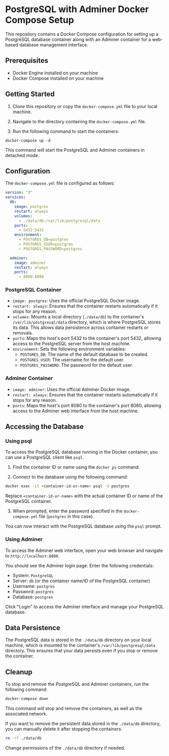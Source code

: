 # PostgreSQL with Adminer Docker Compose Setup

This repository contains a Docker Compose configuration for setting up a PostgreSQL database container along with an Adminer container for a web-based database management interface.

## Prerequisites

- Docker Engine installed on your machine
- Docker Compose installed on your machine

## Getting Started

1. Clone this repository or copy the `docker-compose.yml` file to your local machine.

2. Navigate to the directory containing the `docker-compose.yml` file.

3. Run the following command to start the containers:


`docker-compose up -d`

This command will start the PostgreSQL and Adminer containers in detached mode.

## Configuration

The `docker-compose.yml` file is configured as follows:

```yaml
version: "3"
services:
  db:
    image: postgres
    restart: always
    volumes:
      - ./data/db:/var/lib/postgresql/data
    ports:
      - 5432:5432
    environment:
      - POSTGRES_DB=postgres
      - POSTGRES_USER=postgres
      - POSTGRES_PASSWORD=postgres

  adminer:
    image: adminer
    restart: always
    ports:
      - 8080:8080
```

### PostgreSQL Container

- `image: postgres`: Uses the official PostgreSQL Docker image.
- `restart: always`: Ensures that the container restarts automatically if it stops for any reason.
- `volumes`: Mounts a local directory (`./data/db`) to the container's `/var/lib/postgresql/data` directory, which is where PostgreSQL stores its data. This allows data persistence across container restarts or removals.
- `ports`: Maps the host's port 5432 to the container's port 5432, allowing access to the PostgreSQL server from the host machine.
- `environment`: Sets the following environment variables:
  - `POSTGRES_DB`: The name of the default database to be created.
  - `POSTGRES_USER`: The username for the default user.
  - `POSTGRES_PASSWORD`: The password for the default user.

### Adminer Container

- `image: adminer`: Uses the official Adminer Docker image.
- `restart: always`: Ensures that the container restarts automatically if it stops for any reason.
- `ports`: Maps the host's port 8080 to the container's port 8080, allowing access to the Adminer web interface from the host machine.

## Accessing the Database

### Using psql

To access the PostgreSQL database running in the Docker container, you can use a PostgreSQL client like `psql`.

1. Find the container ID or name using the `docker ps` command.

2. Connect to the database using the following command:

```bash
docker exec -it <container-id-or-name> psql -U postgres
```

Replace `<container-id-or-name>` with the actual container ID or name of the PostgreSQL container.

3. When prompted, enter the password specified in the `docker-compose.yml` file (`postgres` in this case).

You can now interact with the PostgreSQL database using the `psql` prompt.

### Using Adminer

To access the Adminer web interface, open your web browser and navigate to `http://localhost:8080`.

You should see the Adminer login page. Enter the following credentials:

- System: `PostgreSQL`
- Server: `db` (or the container name/ID of the PostgreSQL container)
- Username: `postgres`
- Password: `postgres`
- Database: `postgres`

Click "Login" to access the Adminer interface and manage your PostgreSQL database.

## Data Persistence

The PostgreSQL data is stored in the `./data/db` directory on your local machine, which is mounted to the container's `/var/lib/postgresql/data` directory. This ensures that your data persists even if you stop or remove the container.

## Cleanup

To stop and remove the PostgreSQL and Adminer containers, run the following command:

```bash
docker-compose down
```

This command will stop and remove the containers, as well as the associated network.

If you want to remove the persistent data stored in the `./data/db` directory, you can manually delete it after stopping the containers.

```bash
rm -rf ./data/db
```

Change permissions of the `./data/db` directory if needed.
